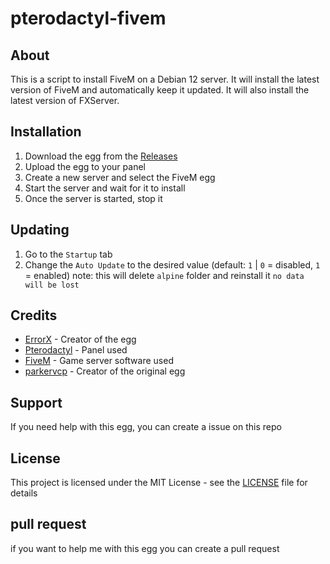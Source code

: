 # pterodactyl-fivem


## About
This is a script to install FiveM on a Debian 12 server. It will install the latest version of FiveM and automatically keep it updated. It will also install the latest version of FXServer.


## Installation
1. Download the egg from the [Releases](https://github.com/FakeErrorX/pterodactyl-fivem/releases/tag/1.0.0) 
2. Upload the egg to your panel
3. Create a new server and select the FiveM egg
4. Start the server and wait for it to install
5. Once the server is started, stop it
## Updating
1. Go to the `Startup` tab
2. Change the `Auto Update` to the desired value (default: `1` | `0` = disabled, `1` = enabled) note: this will delete `alpine` folder and reinstall it `no data will be lost`

## Credits
- [ErrorX](https://github.com/FakeErrorX) - Creator of the egg
- [Pterodactyl](https://pterodactyl.io) - Panel used
- [FiveM](https://fivem.net) - Game server software used
- [parkervcp](https://github.com/parkervcp) - Creator of the original egg

## Support
If you need help with this egg, you can create a issue on this repo

## License
This project is licensed under the MIT License - see the [LICENSE](LICENSE) file for details

## pull request
if you want to help me with this egg you can create a pull request
